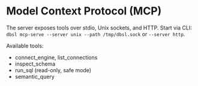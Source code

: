# Model Context Protocol (MCP)

The server exposes tools over stdio, Unix sockets, and HTTP. Start via CLI: `dbsl mcp-serve --server unix --path /tmp/dbsl.sock` or `--server http`.

Available tools:
- connect_engine, list_connections
- inspect_schema
- run_sql (read-only, safe mode)
- semantic_query